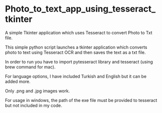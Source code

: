 # Photo_to_text_app_using_tesseract_tkinter
A simple Tkinter application which uses Tesseract to convert Photo to Txt file.


This simple python script launches a tkinter application which converts photo to text using Tesseract OCR and then saves the text as a txt file.

In order to run you have to import pytesseract library and tesseract (using brew command for mac).

For language options, I have included Turkish and English but it can be added more.

Only .png and .jpg images work.

For usage in windows, the path of the exe file must be provided to tesseract but not included in my code.
 
